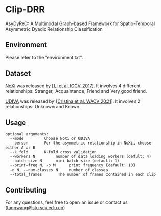 # Clip-DRR
AsyDyReC: A Multimodal Graph-based Framework for Spatio-Temporal Asymmetric Dyadic Relationship Classification

## Environment
Please refer to the "environment.txt".

## Dataset
[NoXi](https://multimediate-challenge.org/datasets/Dataset_NoXi/) was released by [[Li et al. ICCV 2017](https://dl.acm.org/doi/abs/10.1145/3136755.3136780?casa_token=8UoDP_iZs3gAAAAA:mYUOHpnezNatC2FQpxXXur2Y8CWiKmS_2Jech1yxEp-XcBU9OsrgC6li0zdN5Up9ornfGimLOv4)]. It involves 4 different relationships: Stranger, Acquaintance, Friend and Very good friend.

[UDIVA](https://chalearnlap.cvc.uab.cat/dataset/41/description/) was released by [[Cristina et al. WACV 2021](https://openaccess.thecvf.com/content/WACV2021W/HBU/html/Palmero_Context-Aware_Personality_Inference_in_Dyadic_Scenarios_Introducing_the_UDIVA_Dataset_WACVW_2021_paper.html)]. It involves 2 relationships: Unknown and Known.

## Usage
    optional arguments:
      --mode         Choose NoXi or UDIVA
      --person       For the asymmetric relationship in NoXi, choose either A or B
      --k_fold       K-fold cross validation
      --workers N         number of data loading workers (defult: 4)
      --batch-size N      mini-batch size (default: 1)
      --print-freq N, -p N      print frequency (default: 10)
      -n N, --num-classes N     number of classes
      --total_frames       The number of frames contained in each clip


## Contributing
For any questions, feel free to open an issue or contact us (tangwang@stu.scu.edu.cn)
